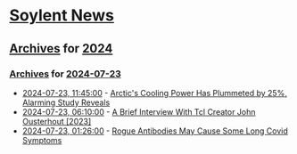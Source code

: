 # [Soylent News](../../../README.md)

## [Archives](../../index.md) for [2024](../index.md)

### [Archives](../../index.md) for [2024-07-23](index.md)

* [2024-07-23, 11:45:00](https://soylentnews.org/article.pl?sid=24/07/22/1229207&from=rss) - [Arctic's Cooling Power Has Plummeted by 25%, Alarming Study Reveals](https://soylentnews.org/article.pl?sid=24/07/22/1229207&from=rss)
* [2024-07-23, 06:10:00](https://soylentnews.org/article.pl?sid=24/07/22/1221204&from=rss) - [A Brief Interview With Tcl Creator John Ousterhout [2023]](https://soylentnews.org/article.pl?sid=24/07/22/1221204&from=rss)
* [2024-07-23, 01:26:00](https://soylentnews.org/article.pl?sid=24/07/21/1341202&from=rss) - [Rogue Antibodies May Cause Some Long Covid Symptoms](https://soylentnews.org/article.pl?sid=24/07/21/1341202&from=rss)
